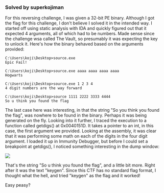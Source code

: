 ### Solved by superkojiman

For this reversing challenge, I was given a 32-bit PE binary. Although I got the flag for this challenge, I don't believe I solved it in the intended way. I started off using static analysis with IDA and quickly figured out that it expected 4 arguments, all of which had to be numbers. Made sense since the challenge wsa called The Vault, so presumably it was expecting the key to unlock it. Here's how the binary behaved based on the arguments provided:

```
C:\Users\koji\Desktop>source.exe
Epic Fail!

C:\Users\koji\Desktop>source.exe aaaa aaaa aaaa aaaa
Hogwarts

C:\Users\koji\Desktop>source.exe 1 2 3 4
4 digit numbers are the way forward

C:\Users\koji\Desktop>source 1111 2222 3333 4444
So u think you found the flag
```

The last case here was interesting, in that the string "So you think you found the flag", was nowhere to be found in the binary. Perhaps it was being generated on the fly. Looking into it further, I traced the execution to a function called getdigs() at 0x0040151D. It takes a pointer to an int, in this case, the first argument we provided. Looking at the assembly, it was clear that it was performing some math on each of the digits in the four digit argument. I loaded it up in Immunity Debugger,  but before I could set a breakpoint at getdigs(), I noticed something interesting in the dump window:

![](/images/2016/pragyan/vault/01.png)

That's the string "So u think you found the flag", and a little bit more. Right after it was the text "keygen". Since this CTF has no standard flag format, I thought what the hell, and tried "keygen" as the flag and it worked!

Easy peasy?

